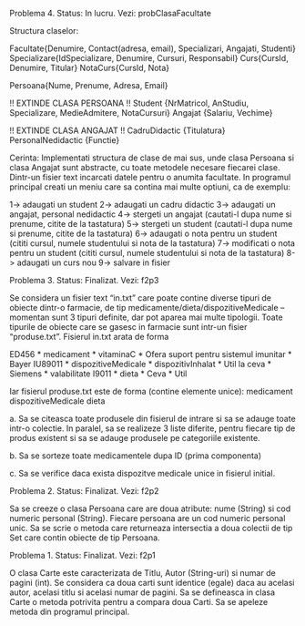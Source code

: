 Problema 4. Status: In lucru. Vezi: probClasaFacultate

Structura claselor:

Facultate{Denumire, Contact(adresa, email), Specializari, Angajati, Studenti}
Specializare{IdSpecializare, Denumire, Cursuri, Responsabil} 
Curs{CursId, Denumire, Titular}
NotaCurs{CursId, Nota}

Persoana{Nume, Prenume, Adresa, Email}

!! EXTINDE CLASA PERSOANA !!
Student  {NrMatricol, AnStudiu, Specializare, MedieAdmitere, NotaCursuri}
Angajat  {Salariu, Vechime}

!! EXTINDE CLASA ANGAJAT !!
CadruDidactic  {Titulatura}
PersonalNedidactic {Functie}

Cerinta:
Implementati structura de clase de mai sus, unde clasa Persoana si clasa Angajat sunt abstracte,
cu toate metodele necesare fiecarei clase. Dintr-un fisier text incarcati datele pentru o anumita facultate. 
In programul principal creati un meniu care sa contina mai multe optiuni, ca de exemplu:

1-> adaugati un student
2-> adaugati un cadru didactic
3-> adaugati un angajat, personal nedidactic 
4-> stergeti un angajat (cautati-l dupa nume si prenume, citite de la tastatura)
5-> stergeti un student (cautati-l dupa nume si prenume, citite de la tastatura)
6-> adaugati o nota pentru un student (cititi cursul, numele studentului si nota de la tastatura)
7-> modificati o nota pentru un student (cititi cursul, numele studentului si nota de la tastatura)
8-> adaugati un curs nou
9-> salvare in fisier




Problema 3. Status: Finalizat. Vezi: f2p3

Se considera un fisier text “in.txt” care poate contine diverse tipuri de obiecte dintr-o
farmacie, de tip medicamente/dieta/dispozitiveMedicale – momentan sunt 3 tipuri definite,
dar pot aparea mai multe tipologii. Toate tipurile de obiecte care se gasesc in farmacie sunt
intr-un fisier “produse.txt”.
Fisierul in.txt arata de forma

ED456 * medicament * vitaminaC * Ofera suport pentru sistemul imunitar * Bayer
IU89011 * dispozitiveMedicale * dispozitivInhalat * Util la ceva * Siemens * valabilitate
I9011 * dieta * Ceva * Util

Iar fisierul produse.txt este de forma (contine elemente unice):
medicament
dispozitiveMedicale
dieta

a. Sa se citeasca toate produsele din fisierul de intrare si sa se adauge toate intr-o
colectie. In paralel, sa se realizeze 3 liste diferite, pentru fiecare tip de produs
existent si sa se adauge produsele pe categoriile existente.

b. Sa se sorteze toate medicamentele dupa ID (prima componenta)

c. Sa se verifice daca exista dispozitve medicale unice in fisierul initial.


Problema 2. Status: Finalizat. Vezi: f2p2

Sa se creeze o clasa Persoana care are doua atribute: nume (String) si cod numeric personal
(String). Fiecare persoana are un cod numeric personal unic.
Sa se scrie o metoda care returneaza intersectia a doua colectii de tip Set care contin obiecte
de tip Persoana.

Problema 1. Status: Finalizat. Vezi: f2p1

O clasa Carte este caracterizata de Titlu, Autor (String-uri) si numar de pagini (int).
Se considera ca doua carti sunt identice (egale) daca au acelasi autor, acelasi titlu si acelasi
numar de pagini.
Sa se defineasca in clasa Carte o metoda potrivita pentru a compara doua Carti.
Sa se apeleze metoda din programul principal.



